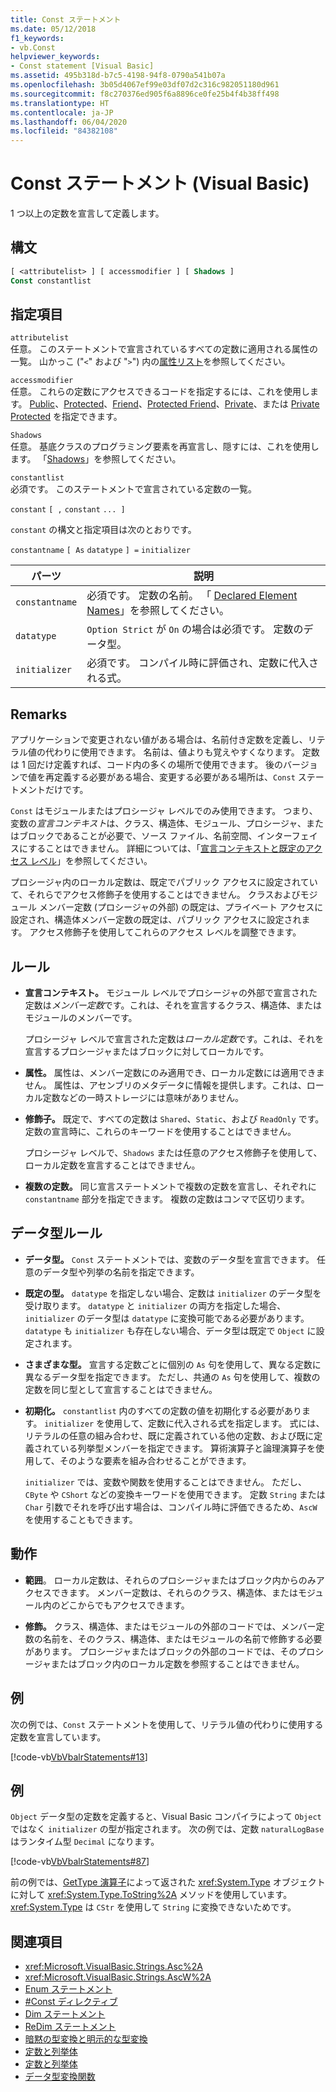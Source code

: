 ```yaml
---
title: Const ステートメント
ms.date: 05/12/2018
f1_keywords:
- vb.Const
helpviewer_keywords:
- Const statement [Visual Basic]
ms.assetid: 495b318d-b7c5-4198-94f8-0790a541b07a
ms.openlocfilehash: 3b05d4067ef99e03df07d2c316c982051180d961
ms.sourcegitcommit: f8c270376ed905f6a8896ce0fe25b4f4b38ff498
ms.translationtype: HT
ms.contentlocale: ja-JP
ms.lasthandoff: 06/04/2020
ms.locfileid: "84382108"
---
```

# <a name="const-statement-visual-basic"></a>Const ステートメント (Visual Basic)

1 つ以上の定数を宣言して定義します。

## <a name="syntax"></a>構文

```vb
[ <attributelist> ] [ accessmodifier ] [ Shadows ]
Const constantlist
```

## <a name="parts"></a>指定項目

`attributelist`  
任意。 このステートメントで宣言されているすべての定数に適用される属性の一覧。 山かっこ ("`<`" および "`>`") 内の[属性リスト](attribute-list.md)を参照してください。

`accessmodifier`  
任意。 これらの定数にアクセスできるコードを指定するには、これを使用します。 [Public](../modifiers/public.md)、[Protected](../modifiers/protected.md)、[Friend](../modifiers/friend.md)、[Protected Friend](../modifiers/protected-friend.md)、[Private](../modifiers/private.md)、または [Private Protected](../modifiers/private-protected.md) を指定できます。

`Shadows`  
任意。 基底クラスのプログラミング要素を再宣言し、隠すには、これを使用します。 「[Shadows](../modifiers/shadows.md)」を参照してください。

`constantlist`  
必須です。 このステートメントで宣言されている定数の一覧。

`constant` `[ ,` `constant` `... ]`

`constant` の構文と指定項目は次のとおりです。

`constantname` `[ As` `datatype` `] =` `initializer`

|パーツ|説明|
|----------|-----------------|
|`constantname`|必須です。 定数の名前。 「 [Declared Element Names](../../programming-guide/language-features/declared-elements/declared-element-names.md)」を参照してください。|
|`datatype`|`Option Strict` が `On` の場合は必須です。 定数のデータ型。|
|`initializer`|必須です。 コンパイル時に評価され、定数に代入される式。|

## <a name="remarks"></a>Remarks

アプリケーションで変更されない値がある場合は、名前付き定数を定義し、リテラル値の代わりに使用できます。 名前は、値よりも覚えやすくなります。 定数は 1 回だけ定義すれば、コード内の多くの場所で使用できます。 後のバージョンで値を再定義する必要がある場合、変更する必要がある場所は、`Const` ステートメントだけです。

`Const` はモジュールまたはプロシージャ レベルでのみ使用できます。 つまり、変数の*宣言コンテキスト*は、クラス、構造体、モジュール、プロシージャ、またはブロックであることが必要で、ソース ファイル、名前空間、インターフェイスにすることはできません。 詳細については、「[宣言コンテキストと既定のアクセス レベル](declaration-contexts-and-default-access-levels.md)」を参照してください。

プロシージャ内のローカル定数は、既定でパブリック アクセスに設定されていて、それらでアクセス修飾子を使用することはできません。 クラスおよびモジュール メンバー定数 (プロシージャの外部) の既定は、プライベート アクセスに設定され、構造体メンバー定数の既定は、パブリック アクセスに設定されます。 アクセス修飾子を使用してこれらのアクセス レベルを調整できます。

## <a name="rules"></a>ルール

- **宣言コンテキスト。** モジュール レベルでプロシージャの外部で宣言された定数は*メンバー定数*です。これは、それを宣言するクラス、構造体、またはモジュールのメンバーです。

  プロシージャ レベルで宣言された定数は*ローカル定数*です。これは、それを宣言するプロシージャまたはブロックに対してローカルです。

- **属性。** 属性は、メンバー定数にのみ適用でき、ローカル定数には適用できません。 属性は、アセンブリのメタデータに情報を提供します。これは、ローカル定数などの一時ストレージには意味がありません。

- **修飾子。** 既定で、すべての定数は `Shared`、`Static`、および `ReadOnly` です。 定数の宣言時に、これらのキーワードを使用することはできません。

  プロシージャ レベルで、`Shadows` または任意のアクセス修飾子を使用して、ローカル定数を宣言することはできません。

- **複数の定数。** 同じ宣言ステートメントで複数の定数を宣言し、それぞれに `constantname` 部分を指定できます。 複数の定数はコンマで区切ります。

## <a name="data-type-rules"></a>データ型ルール

- **データ型。** `Const` ステートメントでは、変数のデータ型を宣言できます。 任意のデータ型や列挙の名前を指定できます。

- **既定の型。** `datatype` を指定しない場合、定数は `initializer` のデータ型を受け取ります。 `datatype` と `initializer` の両方を指定した場合、`initializer` のデータ型は `datatype` に変換可能である必要があります。 `datatype` も `initializer` も存在しない場合、データ型は既定で `Object` に設定されます。

- **さまざまな型。** 宣言する定数ごとに個別の `As` 句を使用して、異なる定数に異なるデータ型を指定できます。 ただし、共通の `As` 句を使用して、複数の定数を同じ型として宣言することはできません。

- **初期化。** `constantlist` 内のすべての定数の値を初期化する必要があります。 `initializer` を使用して、定数に代入される式を指定します。 式には、リテラルの任意の組み合わせ、既に定義されている他の定数、および既に定義されている列挙型メンバーを指定できます。 算術演算子と論理演算子を使用して、そのような要素を組み合わせることができます。

  `initializer` では、変数や関数を使用することはできません。 ただし、`CByte` や `CShort` などの変換キーワードを使用できます。 定数 `String` または `Char` 引数でそれを呼び出す場合は、コンパイル時に評価できるため、`AscW` を使用することもできます。

## <a name="behavior"></a>動作

- **範囲**。 ローカル定数は、それらのプロシージャまたはブロック内からのみアクセスできます。 メンバー定数は、それらのクラス、構造体、またはモジュール内のどこからでもアクセスできます。

- **修飾。** クラス、構造体、またはモジュールの外部のコードでは、メンバー定数の名前を、そのクラス、構造体、またはモジュールの名前で修飾する必要があります。 プロシージャまたはブロックの外部のコードでは、そのプロシージャまたはブロック内のローカル定数を参照することはできません。

## <a name="example"></a>例

次の例では、`Const` ステートメントを使用して、リテラル値の代わりに使用する定数を宣言しています。

[!code-vb[VbVbalrStatements#13](~/samples/snippets/visualbasic/VS_Snippets_VBCSharp/VbVbalrStatements/VB/Class1.vb#13)]

## <a name="example"></a>例

`Object` データ型の定数を定義すると、Visual Basic コンパイラによって `Object` ではなく `initializer` の型が指定されます。 次の例では、定数 `naturalLogBase` はランタイム型 `Decimal` になります。

[!code-vb[VbVbalrStatements#87](~/samples/snippets/visualbasic/VS_Snippets_VBCSharp/VbVbalrStatements/VB/Class1.vb#87)]

前の例では、[GetType 演算子](../operators/gettype-operator.md)によって返された <xref:System.Type> オブジェクトに対して <xref:System.Type.ToString%2A> メソッドを使用しています。<xref:System.Type> は `CStr` を使用して `String` に変換できないためです。

## <a name="see-also"></a>関連項目

- <xref:Microsoft.VisualBasic.Strings.Asc%2A>
- <xref:Microsoft.VisualBasic.Strings.AscW%2A>
- [Enum ステートメント](enum-statement.md)
- [#Const ディレクティブ](../directives/const-directive.md)
- [Dim ステートメント](dim-statement.md)
- [ReDim ステートメント](redim-statement.md)
- [暗黙の型変換と明示的な型変換](../../programming-guide/language-features/data-types/implicit-and-explicit-conversions.md)
- [定数と列挙体](../../programming-guide/language-features/constants-enums/index.md)
- [定数と列挙体](../constants-and-enumerations.md)
- [データ型変換関数](../functions/type-conversion-functions.md)
